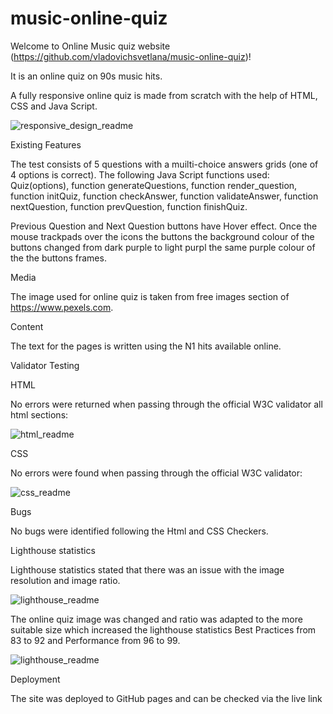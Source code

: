 # music-online-quiz

Welcome to Online Music quiz website  (https://github.com/vladovichsvetlana/music-online-quiz)!

It is an online quiz on 90s music hits. 

A fully responsive online quiz is made from scratch with the help of HTML, CSS and Java Script.

![responsive_design_readme](https://user-images.githubusercontent.com/107796276/192120727-24241cf5-062d-45ff-becb-c8ab64e04bc5.jpg)
 
Existing Features

The test consists of 5 questions with a muilti-choice answers grids (one of 4 options is correct). The following Java Script functions used: Quiz(options), function generateQuestions, function render_question, function initQuiz, function checkAnswer, function validateAnswer, function nextQuestion, function prevQuestion, function finishQuiz.
 
Previous Question and Next Question buttons have Hover effect. Once the mouse trackpads over the icons the buttons the background colour of the buttons changed from dark purple to light purpl the same purple colour of the the buttons frames. 

Media

The image used for online quiz is taken from free images section of https://www.pexels.com.

Content

The text for the pages is written using the N1 hits available online. 

Validator Testing

HTML

No errors were returned when passing through the official W3C validator all html sections:

![html_readme](https://user-images.githubusercontent.com/107796276/192120726-39f2349e-a42a-4f7f-829b-082b1f44d0a4.jpg)

CSS

No errors were found when passing through the official W3C validator:

![css_readme](https://user-images.githubusercontent.com/107796276/192120725-a407dfdc-2ca1-4000-869b-10f745bb7a7f.jpg)

Bugs

No bugs were identified following the Html and CSS Checkers.


Lighthouse statistics

Lighthouse statistics stated that there was an issue with the image resolution and image ratio. 

![lighthouse_readme](https://user-images.githubusercontent.com/107796276/192120727-24241cf5-062d-45ff-becb-c8ab64e04bc5.jpg)

The online quiz image was changed and ratio was adapted to the more suitable size which increased the lighthouse statistics Best Practices from 83 to 92 and Performance from 96 to 99.

![lighthouse_readme](https://user-images.githubusercontent.com/107796276/192120721-05c0ea34-35c5-4f90-9953-8708ed21fbc3.jpg)

Deployment

The site was deployed to GitHub pages and can be checked via the live link 
